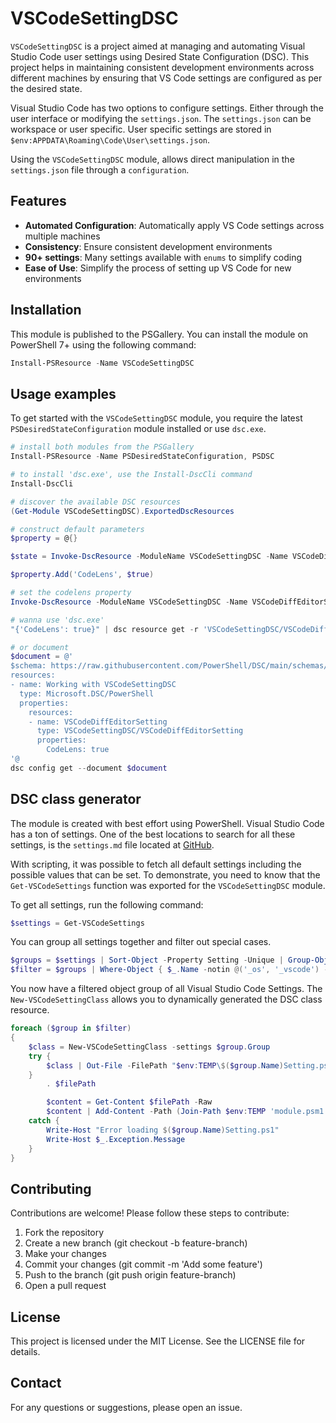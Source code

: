 # VSCodeSettingDSC

`VSCodeSettingDSC` is a project aimed at managing and automating Visual Studio Code user settings using Desired State Configuration (DSC). This project helps in maintaining consistent development environments across different machines by ensuring that VS Code settings are configured as per the desired state.

Visual Studio Code has two options to configure settings. Either through the user interface or modifying the `settings.json`. The `settings.json` can be workspace or user specific. User specific settings are stored in `$env:APPDATA\Roaming\Code\User\settings.json`.

Using the `VSCodeSettingDSC` module, allows direct manipulation in the `settings.json` file through a `configuration`.

## Features

- **Automated Configuration**: Automatically apply VS Code settings across multiple machines
- **Consistency**: Ensure consistent development environments
- **90+ settings**: Many settings available with `enums` to simplify coding
- **Ease of Use**: Simplify the process of setting up VS Code for new environments

## Installation

This module is published to the PSGallery. You can install the module on PowerShell 7+ using the following command:

```powershell
Install-PSResource -Name VSCodeSettingDSC
```

## Usage examples

To get started with the `VSCodeSettingDSC` module, you require the latest `PSDesiredStateConfiguration` module installed or use `dsc.exe`.

```powershell
# install both modules from the PSGallery
Install-PSResource -Name PSDesiredStateConfiguration, PSDSC

# to install 'dsc.exe', use the Install-DscCli command
Install-DscCli

# discover the available DSC resources
(Get-Module VSCodeSettingDSC).ExportedDscResources

# construct default parameters
$property = @{}

$state = Invoke-DscResource -ModuleName VSCodeSettingDSC -Name VSCodeDiffEditorSetting -Method Get -Property $property

$property.Add('CodeLens', $true)

# set the codelens property
Invoke-DscResource -ModuleName VSCodeSettingDSC -Name VSCodeDiffEditorSetting -Method Set -Property $property

# wanna use 'dsc.exe'
"{'CodeLens': true}" | dsc resource get -r 'VSCodeSettingDSC/VSCodeDiffEditorSetting'

# or document
$document = @'
$schema: https://raw.githubusercontent.com/PowerShell/DSC/main/schemas/2024/04/config/document.json
resources:
- name: Working with VSCodeSettingDSC
  type: Microsoft.DSC/PowerShell
  properties:
    resources:
    - name: VSCodeDiffEditorSetting
      type: VSCodeSettingDSC/VSCodeDiffEditorSetting
      properties:
        CodeLens: true
'@
dsc config get --document $document
```

## DSC class generator

The module is created with best effort using PowerShell. Visual Studio Code has a ton of settings. One of the best locations to search for all these settings, is the `settings.md` file located at [GitHub](https://raw.githubusercontent.com/microsoft/vscode-docs/df02860db4c0d9043660b07829b442978f2434c8/docs/getstarted/settings.md).

With scripting, it was possible to fetch all default settings including the possible values that can be set. To demonstrate, you need to know that the `Get-VSCodeSettings` function was exported for the `VSCodeSettingDSC` module.

To get all settings, run the following command:

```powershell
$settings = Get-VSCodeSettings
```

You can group all settings together and filter out special cases.

```powershell
$groups = $settings | Sort-Object -Property Setting -Unique | Group-Object -Property Category
$filter = $groups | Where-Object { $_.Name -notin @('_os', '_vscode') -and $_.Name -notlike '`[*' -and $_.Name -notlike '`**' }
```

You now have a filtered object group of all Visual Studio Code Settings. The `New-VSCodeSettingClass` allows you to dynamically generated the DSC class resource.

```powershell
foreach ($group in $filter)
{
    $class = New-VSCodeSettingClass -settings $group.Group
    try {
        $class | Out-File -FilePath "$env:TEMP\$($group.Name)Setting.ps1" -ErrorAction Stop
    } 
        . $filePath

        $content = Get-Content $filePath -Raw
        $content | Add-Content -Path (Join-Path $env:TEMP 'module.psm1')
    catch {
        Write-Host "Error loading $($group.Name)Setting.ps1"
        Write-Host $_.Exception.Message
    }
}
```

## Contributing

Contributions are welcome! Please follow these steps to contribute:

1. Fork the repository
2. Create a new branch (git checkout -b feature-branch)
3. Make your changes
4. Commit your changes (git commit -m 'Add some feature')
5. Push to the branch (git push origin feature-branch)
6. Open a pull request

## License

This project is licensed under the MIT License. See the LICENSE file for details.

## Contact

For any questions or suggestions, please open an issue.
